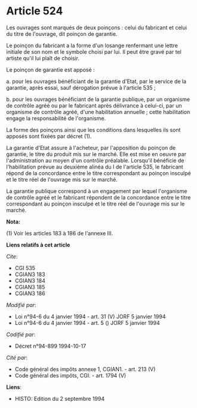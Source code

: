 # Article 524

Les ouvrages sont marqués de deux poinçons : celui du fabricant et celui du titre de l'ouvrage, dit poinçon de garantie.

Le poinçon du fabricant a la forme d'un losange renfermant une lettre initiale de son nom et le symbole choisi par lui. Il
peut être gravé par tel artiste qu'il lui plaît de choisir.

Le poinçon de garantie est apposé :

a. pour les ouvrages bénéficiant de la garantie d'Etat, par le service de la garantie, après essai, sauf dérogation prévue à
l'article 535 ;

b. pour les ouvrages bénéficiant de la garantie publique, par un organisme de contrôle agréé ou par le fabricant après
délivrance à celui-ci, par un organisme de contrôle agréé, d'une habilitation annuelle ; cette habilitation engage la
responsabilité de l'organisme.

La forme des poinçons ainsi que les conditions dans lesquelles ils sont apposés sont fixées par décret (1).

La garantie d'Etat assure à l'acheteur, par l'apposition du poinçon de garantie, le titre du produit mis sur le marché. Elle
est mise en oeuvre par l'administration au moyen d'un contrôle préalable. Lorsqu'il bénéficie de l'habilitation prévue au
deuxième alinéa du I de l'article 535, le fabricant répond de la concordance entre le titre correspondant au poinçon insculpé
et le titre réel de l'ouvrage mis sur le marché.

La garantie publique correspond à un engagement par lequel l'organisme de contrôle agréé et le fabricant répondent de la
concordance entre le titre correspondant au poinçon insculpé et le titre réel de l'ouvrage mis sur le marché.

**Nota:**

(1) Voir les articles 183 à 186 de l'annexe III.

**Liens relatifs à cet article**

_Cite_:

  - CGI 535
  - CGIAN3 183
  - CGIAN3 184
  - CGIAN3 185
  - CGIAN3 186

_Modifié par_:

  - Loi n°94-6 du 4 janvier 1994 - art. 31 (V) JORF 5 janvier 1994
  - Loi n°94-6 du 4 janvier 1994 - art. 5 () JORF 5 janvier 1994

_Codifié par_:

  - Décret n°94-899 1994-10-17

_Cité par_:

  - Code général des impôts annexe 1, CGIAN1. - art. 213 (V)
  - Code général des impôts, CGI. - art. 1794 (V)

**Liens**:

  - HISTO: Edition du 2 septembre 1994
